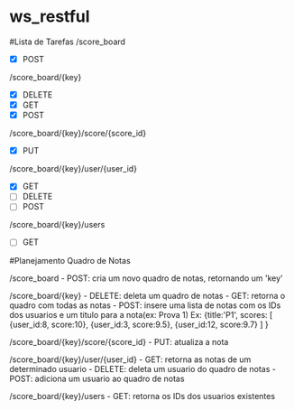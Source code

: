ws_restful
=============

#Lista de Tarefas
/score_board
- [x] POST

/score_board/{key}
- [x] DELETE
- [x] GET
- [x] POST

/score_board/{key}/score/{score_id}
- [x] PUT

/score_board/{key}/user/{user_id}
- [x] GET
- [ ] DELETE
- [ ] POST

/score_board/{key}/users
- [ ] GET

#Planejamento Quadro de Notas

/score_board
    - POST: cria um novo quadro de notas, retornando um 'key'

/score_board/{key}
    - DELETE: deleta um quadro de notas
    - GET: retorna o quadro com todas as notas
    - POST: insere uma lista de notas com os IDs dos usuarios e um titulo para a nota(ex: Prova 1)
        Ex: {title:'P1', scores:
                [
                    {user_id:8, score:10},
                    {user_id:3, score:9.5},
                    {user_id:12, score:9.7}
                ]
            }

/score_board/{key}/score/{score_id}
    - PUT: atualiza a nota

/score_board/{key}/user/{user_id}
    - GET: retorna as notas de um determinado usuario
    - DELETE: deleta um usuario do quadro de notas
    - POST: adiciona um usuario ao quadro de notas

/score_board/{key}/users
    - GET: retorna os IDs dos usuarios existentes

